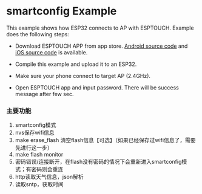 # smartconfig Example

This example shows how ESP32 connects to AP with ESPTOUCH. Example does the following steps:

* Download ESPTOUCH APP from app store. [Android source code](https://github.com/EspressifApp/EsptouchForAndroid) and [iOS source code](https://github.com/EspressifApp/EsptouchForIOS) is available.

* Compile this example and upload it to an ESP32.

* Make sure your phone connect to target AP (2.4GHz).

* Open ESPTOUCH app and input password. There will be success message after few sec.

### 主要功能
1. smartconfig模式
2. nvs保存wifi信息
3. make erase_flash 清空flash信息【可选】（如果已经保存过wifi信息了，需要先进行这一步）
4. make flash monitor
5. 密码错误/连接断开，在flash没有密码的情况下会重新进入smartconfig模式；有密码则会重连
6. http读取天气信息，json解析
7. 读取sntp，获取时间
